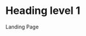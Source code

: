 # Heading level 1

  Landing Page
  
  <!-- type: row -->

<!-- type: card
title: How to Create, Read, Update, and Delete a Customer Profile
description: About...
link: ?path=docs/about-developer-studio.md
-->

<!-- type: card
title: How to Make a Guest Checkout
description: About...
link: ?path=docs/about-developer-studio.md
-->

<!-- type: card
title: How to Vault a Credit Card or Gift Card 
description: About...
link: ?path=docs/about-developer-studio.md
-->

<!-- type: card
title: How to Avoid a Duplicate Transaction 
description: About...
link: ?path=docs/about-developer-studio.md
-->

<!-- type: card
title: How to Make a Payment with Paypal or Venmo
description: About...
link: ?path=docs/about-developer-studio.md
-->

<!-- type: card
title: How to Make a split Payment 
description: About...
link: ?path=docs/about-developer-studio.md
-->

<!-- type: card
title: How to Issue a Refund
description: About...
link: ?path=docs/about-developer-studio.md
-->

<!-- type: card
title:  How to Make a InApp Payment
description: About...
link: ?path=docs/about-developer-studio.md
-->


<!-- type: row-end -->


